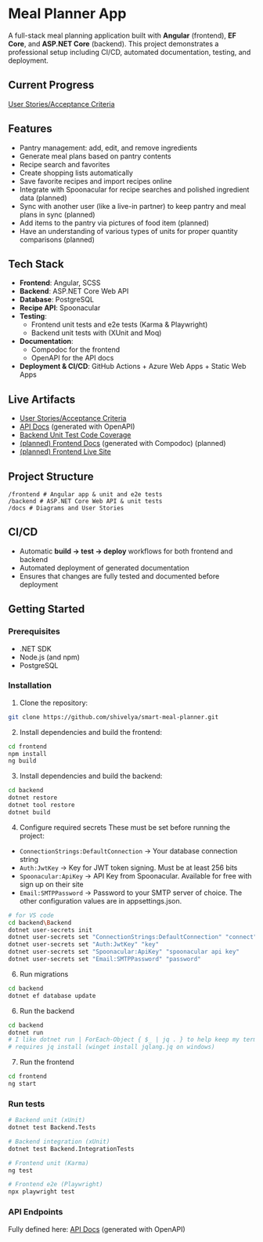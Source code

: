 # Meal Planner App

A full-stack meal planning application built with **Angular** (frontend), **EF Core**, and **ASP.NET Core** (backend). This project demonstrates a professional setup including CI/CD, automated documentation, testing, and deployment.

## Current Progress
[User Stories/Acceptance Criteria](https://github.com/users/shivelya/projects/1)

## Features
- Pantry management: add, edit, and remove ingredients
- Generate meal plans based on pantry contents
- Recipe search and favorites
- Create shopping lists automatically
- Save favorite recipes and import recipes online
- Integrate with Spoonacular for recipe searches and polished ingredient data (planned)
- Sync with another user (like a live-in partner) to keep pantry and meal plans in sync (planned)
- Add items to the pantry via pictures of food item (planned)
- Have an understanding of various types of units for proper quantity comparisons (planned)

## Tech Stack
- **Frontend**: Angular, SCSS
- **Backend**: ASP.NET Core Web API
- **Database**: PostgreSQL
- **Recipe API**: Spoonacular
- **Testing**:
  - Frontend unit tests and e2e tests (Karma & Playwright)
  - Backend unit tests with (XUnit and Moq)
- **Documentation**:
  - Compodoc for the frontend
  - OpenAPI for the API docs
- **Deployment & CI/CD**: GitHub Actions + Azure Web Apps + Static Web Apps

## Live Artifacts

- [User Stories/Acceptance Criteria](https://github.com/users/shivelya/projects/1)
- [API Docs](https://smart-meal-planner-backend-ceazgjcaehfghdf7.canadacentral-01.azurewebsites.net/swagger/index.html) (generated with OpenAPI)
- [Backend Unit Test Code Coverage](https://shivelya.github.io/smart-meal-planner/coveragereport/)
- [(planned) Frontend Docs](https://shivelya.github.io/smart-meal-planner/frontend/) (generated with Compodoc) (planned)
- [(planned) Frontend Live Site](https://lemon-tree-0078d2d0f.1.azurestaticapps.net/)

## Project Structure
```console
/frontend # Angular app & unit and e2e tests
/backend # ASP.NET Core Web API & unit tests
/docs # Diagrams and User Stories
```

## CI/CD
- Automatic **build → test → deploy** workflows for both frontend and backend
- Automated deployment of generated documentation
- Ensures that changes are fully tested and documented before deployment

## Getting Started

### Prerequisites
 - .NET SDK
 - Node.js (and npm)
 - PostgreSQL

### Installation
1. Clone the repository:
```bash
git clone https://github.com/shivelya/smart-meal-planner.git
```

2. Install dependencies and build the frontend:
```bash
cd frontend
npm install
ng build
```

3. Install dependencies and build the backend:
```bash
cd backend
dotnet restore
dotnet tool restore
dotnet build
```

4. Configure required secrets
These must be set before running the project:
- `ConnectionStrings:DefaultConnection` → Your database connection string
- `Auth:JwtKey` → Key for JWT token signing. Must be at least 256 bits
- `Spoonacular:ApiKey` → API Key from Spoonacular. Available for free with sign up on their site
- `Email:SMTPPassword` → Password to your SMTP server of choice. The other configuration values are in appsettings.json.

```bash
# for VS code
cd backend\Backend
dotnet user-secrets init
dotnet user-secrets set "ConnectionStrings:DefaultConnection" "connect"
dotnet user-secrets set "Auth:JwtKey" "key"
dotnet user-secrets set "Spoonacular:ApiKey" "spoonacular api key"
dotnet user-secrets set "Email:SMTPPassword" "password"
```

6. Run migrations
```bash
cd backend
dotnet ef database update
```

6. Run the backend
```bash
cd backend
dotnet run
# I like dotnet run | ForEach-Object { $_ | jq . } to help keep my terminal messages readable
# requires jq install (winget install jqlang.jq on windows)
```

7. Run the frontend
```bash
cd frontend
ng start
```

### Run tests
```bash
# Backend unit (xUnit)
dotnet test Backend.Tests

# Backend integration (xUnit)
dotnet test Backend.IntegrationTests

# Frontend unit (Karma)
ng test

# Frontend e2e (Playwright)
npx playwright test

```

### API Endpoints
Fully defined here: [API Docs](https://smart-meal-planner-backend-ceazgjcaehfghdf7.canadacentral-01.azurewebsites.net/swagger/index.html) (generated with OpenAPI)
